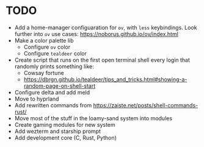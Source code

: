 # TODO

* Add a home-manager configuaration for `ov`, with `less` keybindings. Look further into `ov` use cases: https://noborus.github.io/ov/index.html
* Make a color palette lib
  * Configure `ov` color
  * Configure `tealdeer` color
* Create script that runs on the first open terminal shell every login that randomly prints something like:
  * Cowsay fortune
  * https://dbrgn.github.io/tealdeer/tips_and_tricks.html#showing-a-random-page-on-shell-start
* Configure delta and add meld
* Move to hyprland
* Add rewritten commands from https://zaiste.net/posts/shell-commands-rust/
* Move most of the stuff in the loamy-sand system into modules
* Create gaming modules for new system
* Add wezterm and starship prompt
* Add development core (C, Rust, Python)
